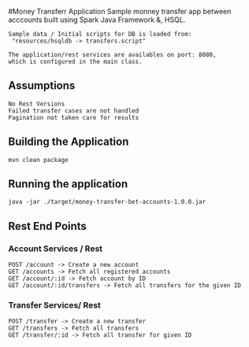 #Money Transferr Application
    Sample monney transfer app between acccounts built using
    Spark Java Framework &, HSQL.
    
    Sample data / Initial scripts for DB is loaded from:
     "resources/hsqldb -> transfers.script"
     
    The application/rest services are availables on port: 8080,
    which is configured in the main class.

## Assumptions
    No Rest Versions
    Failed transfer cases are not handled
    Pagination not taken care for results

## Building the Application
    mvn clean package

## Running the application
    java -jar ./target/money-transfer-bet-accounts-1.0.0.jar

## Rest End Points

### Account Services / Rest
    POST /account -> Create a new account
    GET /accounts -> Fetch all registered accounts
    GET /account/:id -> Fetch account by ID
    GET /account/:id/transfers -> Fetch all transfers for the given ID

### Transfer Services/ Rest
    POST /transfer -> Create a new transfer
    GET /transfers -> Fetch all transfers
    GET /transfer/:id -> Fetch all transfer for given ID
    